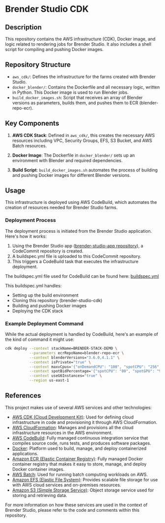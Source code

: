 # Brender Studio CDK

## Description

This repository contains the AWS infrastructure (CDK), Docker image, and logic related to rendering jobs for Brender Studio. It also includes a shell script for compiling and pushing Docker images.

## Repository Structure

- `aws_cdk/`: Defines the infrastructure for the farms created with Brender Studio.
- `docker_blender/`: Contains the Dockerfile and all necessary logic, written in Python. This Docker image is used to run Blender jobs.
- `build_docker_images.sh`: Script that receives an array of Blender versions as parameters, builds them, and pushes them to ECR (blender-repo-ecr).

## Key Components

1. **AWS CDK Stack**: Defined in `aws_cdk/`, this creates the necessary AWS resources including VPC, Security Groups, EFS, S3 Bucket, and AWS Batch resources.

2. **Docker Image**: The Dockerfile in `docker_blender/` sets up an environment with Blender and required dependencies.

3. **Build Script**: `build_docker_images.sh` automates the process of building and pushing Docker images for different Blender versions.

## Usage

This infrastructure is deployed using AWS CodeBuild, which automates the creation of resources needed for Brender Studio farms.

### Deployment Process

The deployment process is initiated from the Brender Studio application. Here's how it works:

1. Using the Brender Studio app ([brender-studio-app repository](https://github.com/Brender-Studio/brender-studio-app)), a CodeCommit repository is created.
2. A buildspec.yml file is uploaded to this CodeCommit repository.
3. This triggers a CodeBuild task that executes the infrastructure deployment.

The buildspec.yml file used for CodeBuild can be found here: [buildspec.yml](https://github.com/Brender-Studio/brender-studio-app/blob/main/src-tauri/resources/deploy/buildspec.yml)

This buildspec.yml handles:
- Setting up the build environment
- Cloning this repository (brender-studio-cdk)
- Building and pushing Docker images
- Deploying the CDK stack

### Example Deployment Command

While the actual deployment is handled by CodeBuild, here's an example of the kind of command it might use:

```bash
cdk deploy --context stackName=BRENDER-STACK-DEMO \
           --parameters ecrRepoName=blender-repo-ecr \
           --context blenderVersions="3.6.0,4.1.1" \
           --context isPrivate="true" \
           --context maxvCpus='{"onDemandCPU": "100", "spotCPU": "256", "onDemandGPU": "100", "spotGPU": "256"}' \
           --context spotBidPercentage='{"spotCPU": "80", "spotGPU": "90"}' \
           --context useG6Instances="true" \
           --region us-east-1
```

## References

This project makes use of several AWS services and other technologies:

- [AWS CDK (Cloud Development Kit)](https://aws.amazon.com/cdk/): Used for defining cloud infrastructure in code and provisioning it through AWS CloudFormation.
- [AWS CloudFormation](https://aws.amazon.com/cloudformation/): Manages and provisions all the cloud infrastructure resources in the AWS environment.
- [AWS CodeBuild](https://aws.amazon.com/codebuild/): Fully managed continuous integration service that compiles source code, runs tests, and produces software packages.
- [Docker](https://www.docker.com/): Platform used to build, manage, and deploy containerized applications.
- [Amazon ECR (Elastic Container Registry)](https://aws.amazon.com/ecr/): Fully managed Docker container registry that makes it easy to store, manage, and deploy Docker container images.
- [AWS Batch](https://aws.amazon.com/batch/): Used for running batch computing workloads on AWS.
- [Amazon EFS (Elastic File System)](https://aws.amazon.com/efs/): Provides scalable file storage for use with AWS cloud services and on-premises resources.
- [Amazon S3 (Simple Storage Service)](https://aws.amazon.com/s3/): Object storage service used for storing and retrieving data.


For more information on how these services are used in the context of Brender Studio, please refer to the code and comments within this repository.
